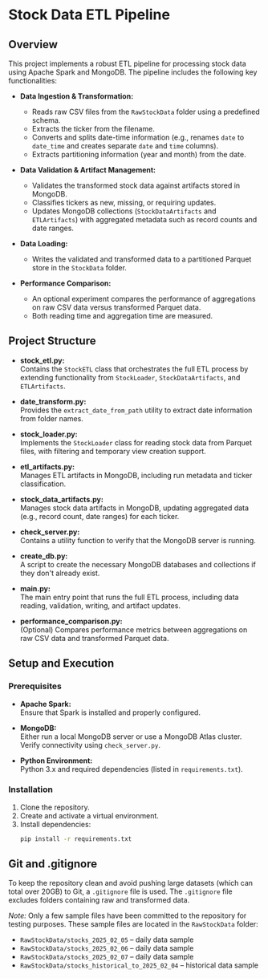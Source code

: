 # Stock Data ETL Pipeline

## Overview

This project implements a robust ETL pipeline for processing stock data using Apache Spark and MongoDB. The pipeline includes the following key functionalities:

- **Data Ingestion & Transformation:**
  - Reads raw CSV files from the `RawStockData` folder using a predefined schema.
  - Extracts the ticker from the filename.
  - Converts and splits date-time information (e.g., renames `date` to `date_time` and creates separate `date` and `time` columns).
  - Extracts partitioning information (year and month) from the date.

- **Data Validation & Artifact Management:**
  - Validates the transformed stock data against artifacts stored in MongoDB.
  - Classifies tickers as new, missing, or requiring updates.
  - Updates MongoDB collections (`StockDataArtifacts` and `ETLArtifacts`) with aggregated metadata such as record counts and date ranges.

- **Data Loading:**
  - Writes the validated and transformed data to a partitioned Parquet store in the `StockData` folder.

- **Performance Comparison:**
  - An optional experiment compares the performance of aggregations on raw CSV data versus transformed Parquet data.
  - Both reading time and aggregation time are measured.

## Project Structure

- **stock_etl.py:**  
  Contains the `StockETL` class that orchestrates the full ETL process by extending functionality from `StockLoader`, `StockDataArtifacts`, and `ETLArtifacts`.

- **date_transform.py:**  
  Provides the `extract_date_from_path` utility to extract date information from folder names.

- **stock_loader.py:**  
  Implements the `StockLoader` class for reading stock data from Parquet files, with filtering and temporary view creation support.

- **etl_artifacts.py:**  
  Manages ETL artifacts in MongoDB, including run metadata and ticker classification.

- **stock_data_artifacts.py:**  
  Manages stock data artifacts in MongoDB, updating aggregated data (e.g., record count, date ranges) for each ticker.

- **check_server.py:**  
  Contains a utility function to verify that the MongoDB server is running.

- **create_db.py:**  
  A script to create the necessary MongoDB databases and collections if they don't already exist.

- **main.py:**  
  The main entry point that runs the full ETL process, including data reading, validation, writing, and artifact updates.

- **performance_comparison.py:**  
  (Optional) Compares performance metrics between aggregations on raw CSV data and transformed Parquet data.

## Setup and Execution

### Prerequisites

- **Apache Spark:**  
  Ensure that Spark is installed and properly configured.

- **MongoDB:**  
  Either run a local MongoDB server or use a MongoDB Atlas cluster. Verify connectivity using `check_server.py`.

- **Python Environment:**  
  Python 3.x and required dependencies (listed in `requirements.txt`).

### Installation

1. Clone the repository.
2. Create and activate a virtual environment.
3. Install dependencies:
   ```bash
   pip install -r requirements.txt


## Git and .gitignore

To keep the repository clean and avoid pushing large datasets (which can total over 20GB) to Git, a `.gitignore` file is used. The `.gitignore` file excludes folders containing raw and transformed data.

*Note:* Only a few sample files have been committed to the repository for testing purposes. These sample files are located in the `RawStockData` folder:  
- `RawStockData/stocks_2025_02_05` – daily data sample  
- `RawStockData/stocks_2025_02_06` – daily data sample  
- `RawStockData/stocks_2025_02_07` – daily data sample  
- `RawStockData/stocks_historical_to_2025_02_04` – historical data sample  